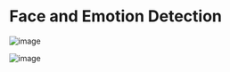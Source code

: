# Face and Emotion Detection
![image](https://user-images.githubusercontent.com/94388365/173213730-8f6a8ee8-a502-40eb-825f-0f9172c593ee.png)


![image](https://user-images.githubusercontent.com/94388365/173213718-32d1fd5e-15d2-461d-be87-9131577f6f0a.png)
